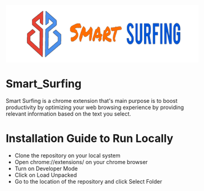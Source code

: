 <img src="images/LOGO3.png" height="150px" align="center"></img>
# Smart_Surfing
Smart Surfing is a chrome extension that's main purpose is to boost productivity by optimizing your web browsing experience by providing relevant information based on the text you select.
# Installation Guide to Run Locally
- Clone the repository on your local system
- Open chrome://extensions/ on your chrome browser
- Turn on Developer Mode
- Click on Load Unpacked
- Go to the location of the repository and click Select Folder
